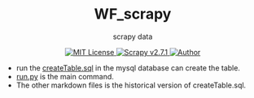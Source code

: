 <p align="center">
<h1 align="center">WF_scrapy </h1>
<p align="center">scrapy data</p>
<p align="center">
    <a href="https://github.com/CoderGay/">
        <img src="https://img.shields.io/badge/license-MIT-green" alt="MIT License" />
    </a>
    <a href="https://scrapy.org/">
        <img src="https://img.shields.io/badge/frame- scrapy + selenium-success/" alt="Scrapy v2.7.1">
    </a>
    <a href="https://github.com/CoderGay">
        <img src="https://img.shields.io/badge/author-CoderGay-blueviolet" alt="Author">
    </a>
</p>

- run the [createTable.sql](./createTable.sql) in the mysql database can create the table.
- [run.py](./WF_scrapy/run.py) is the main command.
- The other markdown files is the historical version of createTable.sql.

